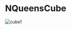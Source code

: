# NQueensCube


![cube1](https://user-images.githubusercontent.com/26056864/154162367-79ff2568-5571-42f8-a058-5a28493d1cee.png)
